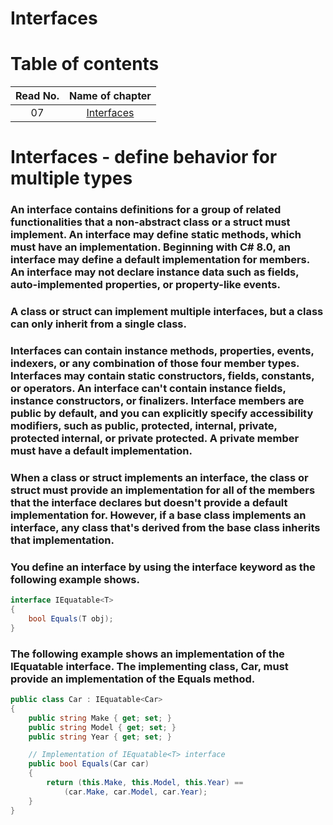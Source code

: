 # Interfaces

# Table of contents
|Read No. | Name of chapter|
|:---------: |:--------------:|
|07|[Interfaces ](interfaces.md)




# Interfaces - define behavior for multiple types

### An interface contains definitions for a group of related functionalities that a non-abstract class or a struct must implement. An interface may define static methods, which must have an implementation. Beginning with C# 8.0, an interface may define a default implementation for members. An interface may not declare instance data such as fields, auto-implemented properties, or property-like events.

### A class or struct can implement multiple interfaces, but a class can only inherit from a single class.

### Interfaces can contain instance methods, properties, events, indexers, or any combination of those four member types. Interfaces may contain static constructors, fields, constants, or operators. An interface can't contain instance fields, instance constructors, or finalizers. Interface members are public by default, and you can explicitly specify accessibility modifiers, such as public, protected, internal, private, protected internal, or private protected. A private member must have a default implementation.



### When a class or struct implements an interface, the class or struct must provide an implementation for all of the members that the interface declares but doesn't provide a default implementation for. However, if a base class implements an interface, any class that's derived from the base class inherits that implementation.

### You define an interface by using the interface keyword as the following example shows.

```csharp
interface IEquatable<T>
{
    bool Equals(T obj);
}
```

### The following example shows an implementation of the IEquatable<T> interface. The implementing class, Car, must provide an implementation of the Equals method.

```csharp
public class Car : IEquatable<Car>
{
    public string Make { get; set; }
    public string Model { get; set; }
    public string Year { get; set; }

    // Implementation of IEquatable<T> interface
    public bool Equals(Car car)
    {
        return (this.Make, this.Model, this.Year) ==
            (car.Make, car.Model, car.Year);
    }
}
```


